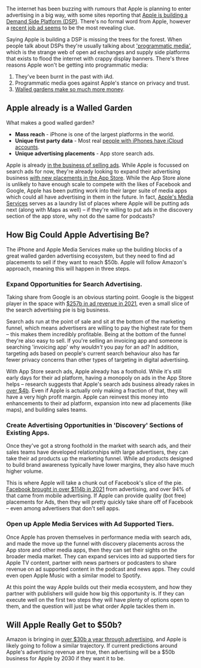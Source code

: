 The internet has been buzzing with rumours that Apple is planning to enter advertising in a big way, with some sites reporting that [Apple is building a Demand Side Platform (DSP)](https://digiday.com/media/apple-is-building-a-demand-side-platform/). There's no formal word from Apple, however a [recent job ad seems](https://web.archive.org/web/20220817012221/https://jobs.apple.com/en-us/details/200369598/senior-product-manager-demand-side-platform-ad-platforms) to be the most revealing clue.

Saying Apple is building a DSP is missing the trees for the forest. When people talk about DSPs they're usually talking about ['programmatic media'](https://www.match2one.com/blog/what-is-programmatic-advertising/), which is the strange web of open ad exchanges and supply side platforms that exists to flood the internet with crappy display banners. There's three reasons Apple won't be getting into programmatic media:

1. They've been burnt in the past with iAd.
2. Programmatic media goes against Apple's stance on privacy and trust.
3. [Walled gardens make so much more money](https://www.kevel.com/blog/what-are-walled-gardens/).

## Apple already is a Walled Garden

What makes a good walled garden?
* **Mass reach** - iPhone is one of the largest platforms in the world.
* **Unique first party data** - Most real [people with iPhones have iCloud accounts](https://appleinsider.com/articles/20/08/18/ios-14-introduces-new-app-attest-api-to-cut-down-on-app-fraud).
* **Unique advertising placements** - App store search ads.

Apple is already [in the business of selling ads](https://searchads.apple.com/). While Apple is focussed on search ads for now, they're already looking to expand their advertising business [with new placements in the App Store](https://9to5mac.com/2022/07/29/app-store-ads-expanding/). While the App Store alone is unlikely to have enough scale to compete with the likes of Facebook and Google, Apple has been putting work into their larger suite of media apps which could all have advertising in them in the future. In fact, [Apple's Media Services](https://tools.applemediaservices.com/) serves as a laundry list of places where Apple will be putting ads next (along with Maps as well) – if they're willing to put ads in the discovery section of the app store, why not do the same for podcasts?

## How Big Could Apple Advertising Be?

The iPhone and Apple Media Services make up the building blocks of a great walled garden advertising ecosystem, but they need to find ad placements to sell if they want to reach $50b. Apple will follow Amazon's approach, meaning this will happen in three steps.

### Expand Opportunities for Search Advertising.

Taking share from Google is an obvious starting point. Google is the biggest player in the space with [$257b in ad revenue in 2021](https://abc.xyz/investor/static/pdf/2021Q4_alphabet_earnings_release.pdf), even a small slice of the search advertising pie is big business.

Search ads run at the point of sale and sit at the bottom of the marketing funnel, which means advertisers are willing to pay the highest rate for them – this makes them incredibly profitable. Being at the bottom of the funnel they're also easy to sell. If you're selling an invoicing app and someone is searching 'invoicing app' why *wouldn't* you pay for an ad? In addition, targeting ads based on people's current search behaviour also has far fewer privacy concerns than other types of targeting in digital advertising.

With App Store search ads, Apple already has a foothold. While it's still early days for their ad platform, having a monopoly on ads in the App Store helps – research suggests that Apple's search ads business already rakes in [over $4b](https://omdia.tech.informa.com/pr/2022-feb/omdia-report-finds-apples-ads-business-now-worth-3-7bn-per-year-following-idfa-changes). Even if Apple is actually only making a fraction of that, they will have a very high profit margin. Apple can reinvest this money into enhancements to their ad platform, expansion into new ad placements (like maps), and building sales teams.

### Create Advertising Opportunities in 'Discovery' Sections of Existing Apps.

Once they've got a strong foothold in the market with search ads, and their sales teams have developed relationships with large advertisers, they can take their ad products up the marketing funnel. While ad products designed to build brand awareness typically have lower margins, they also have much higher volume.

This is where Apple will take a chunk out of Facebook's slice of the pie. [Facebook brought in over $114b in 2021](https://investor.fb.com/investor-news/press-release-details/2022/Meta-Reports-Fourth-Quarter-and-Full-Year-2021-Results/default.aspx) from advertising, and over 94% of that came from mobile advertising. If Apple can provide quality (bot free) placements for Ads, then they will pretty quickly take share off of Facebook – even among advertisers that don't sell apps.

### Open up Apple Media Services with Ad Supported Tiers.

Once Apple has proven themselves in performance media with search ads, and made the move up the funnel with discovery placements across the App store and other media apps, then they can set their sights on the broader media market. They can expand services into ad supported tiers for Apple TV content, partner with news partners or podcasters to share revenue on ad supported content in the podcast and news apps. They could even open Apple Music with a similar model to Spotify.

At this point the way Apple builds out their media ecosystem, and how they partner with publishers will guide how big this opportunity is. If they can execute well on the first two steps they will have plenty of options open to them, and the question will just be what order Apple tackles them in.

## Will Apple Really Get to $50b?

Amazon is bringing in [over $30b a year through advertising](https://www.cnbc.com/2022/02/03/amazon-has-a-31-billion-a-year-advertising-business.html), and Apple is likely going to follow a similar trajectory. If current predictions around Apple's advertising revenue are true, then advertising will be a $50b business for Apple by 2030 if they want it to be.